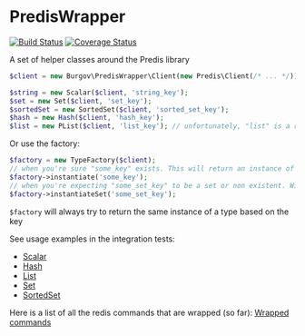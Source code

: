 PredisWrapper
=============

[![Build Status](https://secure.travis-ci.org/Burgov/PredisWrapper.png?branch=master)](http://travis-ci.org/Burgov/PredisWrapper)
[![Coverage Status](https://coveralls.io/repos/Burgov/PredisWrapper/badge.png?branch=master)](https://coveralls.io/r/Burgov/PredisWrapper?branch=master)

A set of helper classes around the Predis library
```php
$client = new Burgov\PredisWrapper\Client(new Predis\Client(/* ... */));

$string = new Scalar($client, 'string_key');
$set = new Set($client, 'set_key');
$sortedSet = new SortedSet($client, 'sorted_set_key');
$hash = new Hash($client, 'hash_key');
$list = new PList($client, 'list_key'); // unfortunately, "list" is a reserved word in PHP
```

Or use the factory:
```php
$factory = new TypeFactory($client);
// when you're sure "some_key" exists. This will return an instance of the appropriate class
$factory->instantiate('some_key');
// when you're expecting "some_set_key" to be a set or non existent. Will throw exception if it is something else.
$factory->instantiateSet('some_set_key');
```

`$factory` will always try to return the same instance of a type based on the key

See usage examples in the integration tests:
  - [Scalar](tests/Burgov/PredisWrapper/Integration/ScalarTest.php)
  - [Hash](tests/Burgov/PredisWrapper/Integration/HashTest.php)
  - [List](tests/Burgov/PredisWrapper/Integration/PListTest.php)
  - [Set](tests/Burgov/PredisWrapper/Integration/SetTest.php)
  - [SortedSet](tests/Burgov/PredisWrapper/Integration/SortedSetTest.php)

Here is a list of all the redis commands that are wrapped (so far): [Wrapped commands](doc/wrapped_commands.md)
